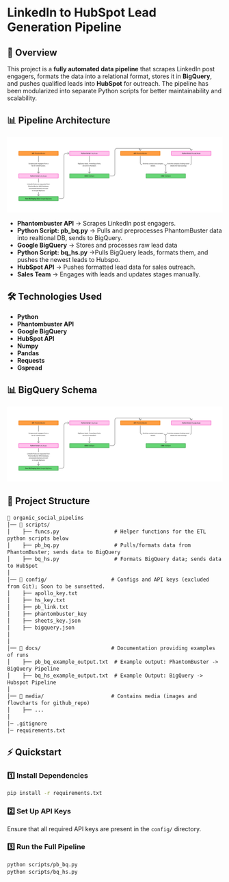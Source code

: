 # LinkedIn to HubSpot Lead Generation Pipeline

## 🚀 Overview
This project is a **fully automated data pipeline** that scrapes LinkedIn post engagers, formats the data into a relational format, stores it in **BigQuery**, and pushes qualified leads into **HubSpot** for outreach. The pipeline has been modularized into separate Python scripts for better maintainability and scalability.

## 📊 Pipeline Architecture
![Pipeline Flowchart](media/organic_social_pipeline_flowchart.png)
- **Phantombuster API** → Scrapes LinkedIn post engagers.
- **Python Script: pb_bq.py** → Pulls and preprocesses PhantomBuster data into realtional DB, sends to BigQuery.
- **Google BigQuery** → Stores and processes raw lead data
- **Python Script: bq_hs.py** →Pulls BigQuery leads, formats them, and pushes the newest leads to Hubspo.
- **HubSpot API** → Pushes formatted lead data for sales outreach.
- **Sales Team** → Engages with leads and updates stages manually.

## 🛠️ Technologies Used
- **Python**
- **Phantombuster API**
- **Google BigQuery**
- **HubSpot API**
- **Numpy**
- **Pandas**
- **Requests**
- **Gspread**

## 📊 BigQuery Schema
![Pipeline Flowchart](media/organic_social_pipeline_flowchart.png)

## 📂 Project Structure
```
📁 organic_social_pipelins
│── 📁 scripts/ 
│    ├── funcs.py                  # Helper functions for the ETL python scripts below
│    ├── pb_bq.py                  # Pulls/formats data from PhantomBuster; sends data to BigQuery
│    ├── bq_hs.py                  # Formats BigQuery data; sends data to HubSpot
│
│── 📁 config/                     # Configs and API keys (excluded from Git); Soon to be sunsetted.
│    ├── apollo_key.txt
│    ├── hs_key.txt
│    ├── pb_link.txt
│    ├── phantombuster_key
│    ├── sheets_key.json
│    ├── bigquery.json
│
│
│── 📁 docs/                       # Documentation providing examples of runs
│    ├── pb_bq_example_output.txt  # Example output: PhantomBuster -> BigQuery Pipeline
│    ├── bq_hs_example_output.txt  # Example Output: BigQuery -> Hubspot Pipeline
│
│── 📁 media/                      # Contains media (images and flowcharts for github_repo)
│    ├── ...
│
│─ .gitignore                       
│─ requirements.txt              
```

## ⚡ Quickstart
### **1️⃣ Install Dependencies**
```bash
pip install -r requirements.txt
```

### **2️⃣ Set Up API Keys**
Ensure that all required API keys are present in the `config/` directory.

### **3️⃣ Run the Full Pipeline**
```bash
python scripts/pb_bq.py
python scripts/bq_hs.py
```
